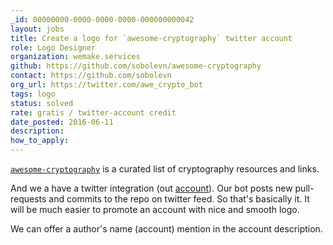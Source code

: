 ```yaml
---
_id: 00000000-0000-0000-0000-000000000042
layout: jobs
title: Create a logo for `awesome-cryptography` twitter account
role: Logo Designer
organization: wemake.services
github: https://github.com/sobolevn/awesome-cryptography
contact: https://github.com/sobolevn
org_url: https://twitter.com/awe_crypto_bot
tags: logo
status: solved
rate: gratis / twitter-account credit
date_posted: 2016-06-11
description:
how_to_apply:
---
```


[`awesome-cryptography`](https://github.com/sobolevn/awesome-cryptography) is a curated list of cryptography resources and links.

And we a have a twitter integration (out [account](https://twitter.com/awe_crypto_bot)). Our bot posts new pull-requests and commits to the repo on twitter feed.
So that's basically it. It will be much easier to promote an account with nice and smooth logo.

We can offer a author's name (account) mention in the account description.
